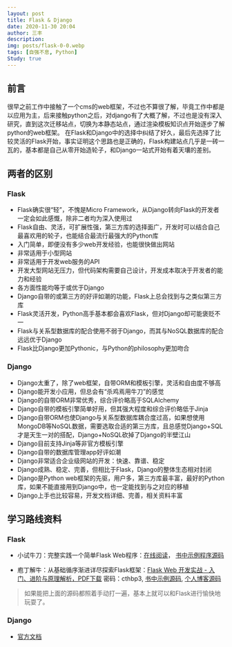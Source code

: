 ```yaml
---
layout: post
title: Flask & Django
date: 2020-11-30 20:04
author: 三丰
description:
img: posts/flask-0-0.webp
tags: [自强不息, Python]
Study: true
---
```

## 前言

很早之前工作中接触了一个cms的web框架，不过也不算很了解，毕竟工作中都是以应用为主，后来接触python之后，对django有了大概了解，不过也是没有深入研究，直到这次迁移站点，切换为本静态站点，通过渲染模板知识点开始逐步了解python的web框架。
在Flask和Django中的选择中纠结了好久，最后先选择了比较灵活的Flask开始，事实证明这个思路也是正确的，Flask构建站点几乎是一砖一瓦的，基本都是自己从零开始造轮子，和Django一站式开始有着天壤的差别。

## 两者的区别

### Flask

- Flask确实很“轻”，不愧是Micro Framework，从Django转向Flask的开发者一定会如此感慨，除非二者均为深入使用过
- Flask自由、灵活，可扩展性强，第三方库的选择面广，开发时可以结合自己最喜欢用的轮子，也能结合最流行最强大的Python库
- 入门简单，即便没有多少web开发经验，也能很快做出网站
- 非常适用于小型网站
- 非常适用于开发web服务的API
- 开发大型网站无压力，但代码架构需要自己设计，开发成本取决于开发者的能力和经验
- 各方面性能均等于或优于Django
- Django自带的或第三方的好评如潮的功能，Flask上总会找到与之类似第三方库
- Flask灵活开发，Python高手基本都会喜欢Flask，但对Django却可能褒贬不一
- Flask与关系型数据库的配合使用不弱于Django，而其与NoSQL数据库的配合远远优于Django
- Flask比Django更加Pythonic，与Python的philosophy更加吻合

### Django

- Django太重了，除了web框架，自带ORM和模板引擎，灵活和自由度不够高
- Django能开发小应用，但总会有“杀鸡焉用牛刀”的感觉
- Django的自带ORM非常优秀，综合评价略高于SQLAlchemy
- Django自带的模板引擎简单好用，但其强大程度和综合评价略低于Jinja
- Django自带ORM也使Django与关系型数据库耦合度过高，如果想使用MongoDB等NoSQL数据，需要选取合适的第三方库，且总感觉Django+SQL才是天生一对的搭配，Django+NoSQL砍掉了Django的半壁江山
- Django目前支持Jinja等非官方模板引擎
- Django自带的数据库管理app好评如潮
- Django非常适合企业级网站的开发：快速、靠谱、稳定
- Django成熟、稳定、完善，但相比于Flask，Django的整体生态相对封闭
- Django是Python web框架的先驱，用户多，第三方库最丰富，最好的Python库，如果不能直接用到Django中，也一定能找到与之对应的移植
- Django上手也比较容易，开发文档详细、完善，相关资料丰富

## 学习路线资料

### Flask

- 小试牛刀：完整实践一个简单Flask Web程序：[在线阅读](https://read.helloflask.com)， [书中示例程序源码](https://github.com/greyli/watchlist)

- 庖丁解牛：从基础循序渐进详尽探索Flask框架：[Flask Web 开发实战 - 入门、进阶与原理解析，PDF下载](https://share.weiyun.com/5h4ce8wG) 密码：cthbp3,
[书中示例源码](https://github.com/greyli/helloflask),
[个人博客源码](https://github.com/greyli/bluelog)

> 如果能把上面的源码都照着手动打一遍，基本上就可以和Flask进行愉快地玩耍了。

### Django

- [官方文档](https://docs.djangoproject.com/zh-hans/3.1)
